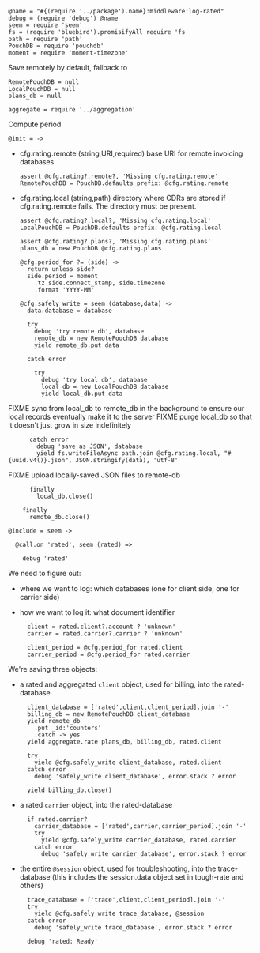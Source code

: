     @name = "#{(require '../package').name}:middleware:log-rated"
    debug = (require 'debug') @name
    seem = require 'seem'
    fs = (require 'bluebird').promisifyAll require 'fs'
    path = require 'path'
    PouchDB = require 'pouchdb'
    moment = require 'moment-timezone'

Save remotely by default, fallback to

    RemotePouchDB = null
    LocalPouchDB = null
    plans_db = null

    aggregate = require '../aggregation'

Compute period

    @init = ->

* cfg.rating.remote (string,URI,required) base URI for remote invoicing databases

      assert @cfg.rating?.remote?, 'Missing cfg.rating.remote'
      RemotePouchDB = PouchDB.defaults prefix: @cfg.rating.remote

* cfg.rating.local (string,path) directory where CDRs are stored if cfg.rating.remote fails. The directory must be present.

      assert @cfg.rating?.local?, 'Missing cfg.rating.local'
      LocalPouchDB = PouchDB.defaults prefix: @cfg.rating.local

      assert @cfg.rating?.plans?, 'Missing cfg.rating.plans'
      plans_db = new PouchDB @cfg.rating.plans

      @cfg.period_for ?= (side) ->
        return unless side?
        side.period = moment
          .tz side.connect_stamp, side.timezone
          .format 'YYYY-MM'

      @cfg.safely_write = seem (database,data) ->
        data.database = database

        try
          debug 'try remote db', database
          remote_db = new RemotePouchDB database
          yield remote_db.put data

        catch error

          try
            debug 'try local db', database
            local_db = new LocalPouchDB database
            yield local_db.put data

FIXME sync from local_db to remote_db in the background to ensure our local records eventually make it to the server
FIXME purge local_db so that it doesn't just grow in size indefinitely

          catch error
            debug 'save as JSON', database
            yield fs.writeFileAsync path.join @cfg.rating.local, "#{uuid.v4()}.json", JSON.stringify(data), 'utf-8'

FIXME upload locally-saved JSON files to remote-db

          finally
            local_db.close()

        finally
          remote_db.close()

    @include = seem ->

      @call.on 'rated', seem (rated) =>

        debug 'rated'

We need to figure out:
- where we want to log: which databases (one for client side, one for carrier side)
- how we want to log it: what document identifier

        client = rated.client?.account ? 'unknown'
        carrier = rated.carrier?.carrier ? 'unknown'

        client_period = @cfg.period_for rated.client
        carrier_period = @cfg.period_for rated.carrier

We're saving three objects:

- a rated and aggregated `client` object, used for billing, into the rated-database

        client_database = ['rated',client,client_period].join '-'
        billing_db = new RemotePouchDB client_database
        yield remote_db
          .put _id:'counters'
          .catch -> yes
        yield aggregate.rate plans_db, billing_db, rated.client

        try
          yield @cfg.safely_write client_database, rated.client
        catch error
          debug 'safely_write client_database', error.stack ? error

        yield billing_db.close()

- a rated `carrier` object, into the rated-database

        if rated.carrier?
          carrier_database = ['rated',carrier,carrier_period].join '-'
          try
            yield @cfg.safely_write carrier_database, rated.carrier
          catch error
            debug 'safely_write carrier_database', error.stack ? error

- the entire `@session` object, used for troubleshooting, into the trace-database
  (this includes the session.data object set in tough-rate and others)

        trace_database = ['trace',client,client_period].join '-'
        try
          yield @cfg.safely_write trace_database, @session
        catch error
          debug 'safely_write trace_database', error.stack ? error

        debug 'rated: Ready'
